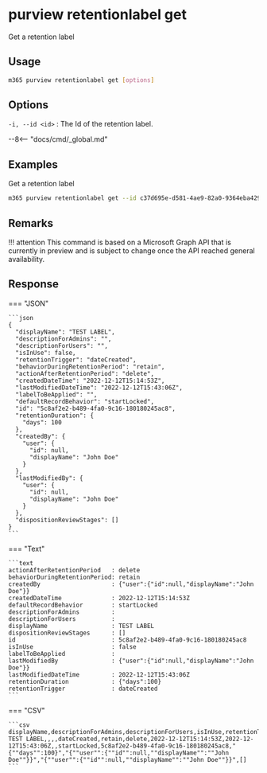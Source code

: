 # purview retentionlabel get

Get a retention label

## Usage

```sh
m365 purview retentionlabel get [options]
```

## Options

`-i, --id <id>`
: The Id of the retention label.

--8<-- "docs/cmd/_global.md"

## Examples

Get a retention label

```sh
m365 purview retentionlabel get --id c37d695e-d581-4ae9-82a0-9364eba4291e
```

## Remarks

!!! attention
    This command is based on a Microsoft Graph API that is currently in preview and is subject to change once the API reached general availability.

## Response


=== "JSON"

    ```json
    {
      "displayName": "TEST LABEL",
      "descriptionForAdmins": "",
      "descriptionForUsers": "",
      "isInUse": false,
      "retentionTrigger": "dateCreated",
      "behaviorDuringRetentionPeriod": "retain",
      "actionAfterRetentionPeriod": "delete",
      "createdDateTime": "2022-12-12T15:14:53Z",
      "lastModifiedDateTime": "2022-12-12T15:43:06Z",
      "labelToBeApplied": "",
      "defaultRecordBehavior": "startLocked",
      "id": "5c8af2e2-b489-4fa0-9c16-180180245ac8",
      "retentionDuration": {
        "days": 100
      },
      "createdBy": {
        "user": {
          "id": null,
          "displayName": "John Doe"
        }
      },
      "lastModifiedBy": {
        "user": {
          "id": null,
          "displayName": "John Doe"
        }
      },
      "dispositionReviewStages": []
    }
    ```

=== "Text"

    ```text
    actionAfterRetentionPeriod   : delete
    behaviorDuringRetentionPeriod: retain
    createdBy                    : {"user":{"id":null,"displayName":"John Doe"}}
    createdDateTime              : 2022-12-12T15:14:53Z
    defaultRecordBehavior        : startLocked
    descriptionForAdmins         :
    descriptionForUsers          :
    displayName                  : TEST LABEL
    dispositionReviewStages      : []
    id                           : 5c8af2e2-b489-4fa0-9c16-180180245ac8
    isInUse                      : false
    labelToBeApplied             :
    lastModifiedBy               : {"user":{"id":null,"displayName":"John Doe"}}
    lastModifiedDateTime         : 2022-12-12T15:43:06Z
    retentionDuration            : {"days":100}
    retentionTrigger             : dateCreated
    ```

=== "CSV"

    ```csv
    displayName,descriptionForAdmins,descriptionForUsers,isInUse,retentionTrigger,behaviorDuringRetentionPeriod,actionAfterRetentionPeriod,createdDateTime,lastModifiedDateTime,labelToBeApplied,defaultRecordBehavior,id,retentionDuration,createdBy,lastModifiedBy,dispositionReviewStages
    TEST LABEL,,,,dateCreated,retain,delete,2022-12-12T15:14:53Z,2022-12-12T15:43:06Z,,startLocked,5c8af2e2-b489-4fa0-9c16-180180245ac8,"{""days"":100}","{""user"":{""id"":null,""displayName"":""John Doe""}}","{""user"":{""id"":null,""displayName"":""John Doe""}}",[]
    ```
